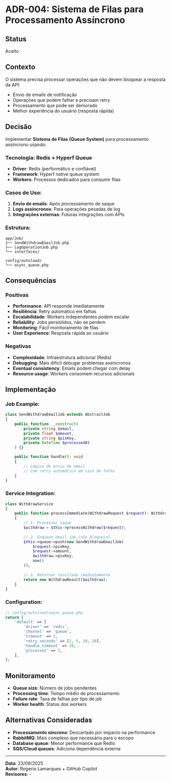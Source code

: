 # ADR-004: Sistema de Filas para Processamento Assíncrono

## Status
Aceito

## Contexto
O sistema precisa processar operações que não devem bloquear a resposta da API:
- Envio de emails de notificação
- Operações que podem falhar e precisam retry
- Processamento que pode ser demorado
- Melhor experiência do usuário (resposta rápida)

## Decisão
Implementar **Sistema de Filas (Queue System)** para processamento assíncrono usando:

### Tecnologia: Redis + Hyperf Queue
- **Driver**: Redis (performático e confiável)
- **Framework**: Hyperf native queue system
- **Workers**: Processos dedicados para consumir filas

### Casos de Uso:
1. **Envio de emails**: Após processamento de saque
2. **Logs assíncronos**: Para operações pesadas de log
3. **Integrações externas**: Futuras integrações com APIs

### Estrutura:
```
app/Job/
├── SendWithdrawEmailJob.php
├── LogOperationJob.php
└── interfaces/

config/autoload/
└── async_queue.php
```

## Consequências

### Positivas
- **Performance**: API responde imediatamente
- **Resiliência**: Retry automático em falhas
- **Escalabilidade**: Workers independentes podem escalar
- **Reliability**: Jobs persistidos, não se perdem
- **Monitoring**: Fácil monitoramento de filas
- **User Experience**: Resposta rápida ao usuário

### Negativas
- **Complexidade**: Infraestrutura adicional (Redis)
- **Debugging**: Mais difícil debugar problemas assíncronos
- **Eventual consistency**: Emails podem chegar com delay
- **Resource usage**: Workers consomem recursos adicionais

## Implementação

### Job Example:
```php
class SendWithdrawEmailJob extends AbstractJob
{
    public function __construct(
        private string $email,
        private float $amount,
        private string $pixKey,
        private DateTime $processedAt
    ) {}

    public function handle(): void
    {
        // Lógica de envio de email
        // Com retry automático em caso de falha
    }
}
```

### Service Integration:
```php
class WithdrawService 
{
    public function processImmediate(WithdrawRequest $request): WithdrawResult
    {
        // 1. Processar saque
        $withdraw = $this->processWithdraw($request);
        
        // 2. Enqueue email job (não bloqueia)
        $this->queue->push(new SendWithdrawEmailJob(
            $request->pixKey,
            $request->amount,
            $withdraw->pixKey,
            now()
        ));
        
        // 3. Retornar resultado imediatamente
        return new WithdrawResult($withdraw);
    }
}
```

### Configuration:
```php
// config/autoload/async_queue.php
return [
    'default' => [
        'driver' => 'redis',
        'channel' => 'queue',
        'timeout' => 2,
        'retry_seconds' => [1, 5, 10, 20],
        'handle_timeout' => 10,
        'processes' => 1,
    ],
];
```

## Monitoramento
- **Queue size**: Número de jobs pendentes  
- **Processing time**: Tempo médio de processamento
- **Failure rate**: Taxa de falhas por tipo de job
- **Worker health**: Status dos workers

## Alternativas Consideradas
- **Processamento síncrono**: Descartado por impacto na performance
- **RabbitMQ**: Mais complexo que necessário para o escopo
- **Database queue**: Menor performance que Redis
- **SQS/Cloud queues**: Adiciona dependência externa

---
**Data**: 23/09/2025  
**Autor**: Rogerio Lamarques + GitHub Copilot  
**Revisores**: -

